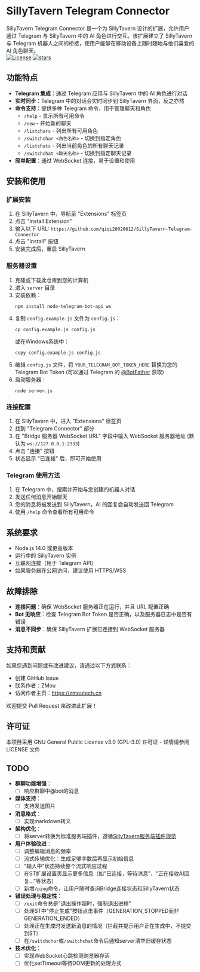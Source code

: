 # SillyTavern Telegram Connector

SillyTavern Telegram Connector 是一个为 SillyTavern 设计的扩展，允许用户通过 Telegram 与 SillyTavern 中的 AI 角色进行交互。该扩展建立了 SillyTavern 与 Telegram 机器人之间的桥接，使用户能够在移动设备上随时随地与他们喜爱的 AI 角色聊天。  
[![License](https://img.shields.io/github/license/qiqi20020612/SillyTavern-Telegram-Connector)](https://github.com/qiqi20020612/SillyTavern-Telegram-Connector/blob/main/LICENSE)
[![stars](https://img.shields.io/github/stars/qiqi20020612/SillyTavern-Telegram-Connector)](https://github.com/qiqi20020612/SillyTavern-Telegram-Connector)

## 功能特点

- **Telegram 集成**：通过 Telegram 应用与 SillyTavern 中的 AI 角色进行对话
- **实时同步**：Telegram 中的对话会实时同步到 SillyTavern 界面，反之亦然
- **命令支持**：提供多种 Telegram 命令，用于管理聊天和角色
  - `/help` - 显示所有可用命令
  - `/new` - 开始新的聊天
  - `/listchars` - 列出所有可用角色
  - `/switchchar <角色名称>` - 切换到指定角色
  - `/listchats` - 列出当前角色的所有聊天记录
  - `/switchchat <聊天名称>` - 切换到指定聊天记录
- **简单配置**：通过 WebSocket 连接，易于设置和使用

## 安装和使用

### 扩展安装

1. 在 SillyTavern 中，导航至 "Extensions" 标签页
2. 点击 "Install Extension"
3. 输入以下 URL: `https://github.com/qiqi20020612/SillyTavern-Telegram-Connector`
4. 点击 "Install" 按钮
5. 安装完成后，重启 SillyTavern

### 服务器设置

1. 克隆或下载此仓库到您的计算机
2. 进入 `server` 目录
3. 安装依赖：
   ```
   npm install node-telegram-bot-api ws
   ```
4. 复制 `config.example.js` 文件为 `config.js`：
   ```
   cp config.example.js config.js
   ```
   或在Windows系统中：
   ```
   copy config.example.js config.js
   ```
5. 编辑 `config.js` 文件，将 `YOUR_TELEGRAM_BOT_TOKEN_HERE` 替换为您的 Telegram Bot Token
   (可以通过 Telegram 的 [@BotFather](https://t.me/BotFather) 获取)
6. 启动服务器：
   ```
   node server.js
   ```

### 连接配置

1. 在 SillyTavern 中，进入 "Extensions" 标签页
2. 找到 "Telegram Connector" 部分
3. 在 "Bridge 服务器 WebSocket URL" 字段中输入 WebSocket 服务器地址
   (默认为 `ws://127.0.0.1:2333`)
4. 点击 "连接" 按钮
5. 状态显示 "已连接" 后，即可开始使用

### Telegram 使用方法

1. 在 Telegram 中，搜索并开始与您创建的机器人对话
2. 发送任何消息开始聊天
3. 您的消息将被发送到 SillyTavern，AI 的回复会自动发送回 Telegram
4. 使用 `/help` 命令查看所有可用命令

## 系统要求

- Node.js 14.0 或更高版本
- 运行中的 SillyTavern 实例
- 互联网连接（用于 Telegram API）
- 如果服务器在公网访问，建议使用 HTTPS/WSS

## 故障排除

- **连接问题**：确保 WebSocket 服务器正在运行，并且 URL 配置正确
- **Bot 无响应**：检查 Telegram Bot Token 是否正确，以及服务器日志中是否有错误
- **消息不同步**：确保 SillyTavern 扩展已连接到 WebSocket 服务器

## 支持和贡献

如果您遇到问题或有改进建议，请通过以下方式联系：

- 创建 GitHub Issue
- 联系作者：ZMou
- 访问作者主页：https://zmoutech.cn

欢迎提交 Pull Request 来改进此扩展！

## 许可证

本项目采用 GNU General Public License v3.0 (GPL-3.0) 许可证 - 详情请参阅 LICENSE 文件

## TODO

- **群聊功能增强**：
  - [ ] 响应群聊中@bot的消息

- **媒体支持**：
  - [ ] 支持发送图片

- **消息格式**：
  - [ ] 实现markdown转义

- **架构优化**：
  - [ ] 将server转换为标准服务端插件，遵循[SillyTavern服务端插件规范](https://docs.sillytavern.app/for-contributors/server-plugins/)

- **用户体验改进**：
  - [ ] 调整编辑消息的频率
  - [ ] 流式传输优化：生成足够字数后再显示初始信息
  - [ ] "输入中"状态持续整个流式响应过程
  - [ ] 在ST扩展设置页显示更多信息（如"已连接，等待消息"、"正在接收AI回复..."等状态）
  - [ ] 新增`/ping`命令，让用户随时查询Bridge连接状态和SillyTavern状态

- **错误处理与稳定性**：
  - [ ] `/exit`命令总是"退出操作超时，强制退出进程"
  - [ ] 处理ST中"停止生成"按钮点击事件（GENERATION_STOPPED而非GENERATION_ENDED）
  - [ ] 处理正在生成时发送新消息的情况（拦截并提示用户正在生成中，不提交到ST）
  - [ ] 在`/switchchar`或`/switchchat`命令后通知server清空旧缓存状态

- **技术优化**：
  - [ ] 实现WebSocket心跳检测浏览器存活
  - [ ] 优化setTimeout等待DOM更新的处理方式